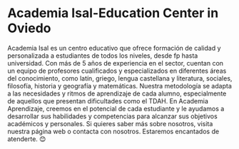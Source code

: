 # Academia Isal-Education Center in Oviedo
Academia Isal es un centro educativo que ofrece formación de calidad y personalizada a estudiantes de todos los niveles, desde fp hasta universidad. Con más de 5 años de experiencia en el sector, cuentan con un equipo de profesores cualificados y especializados en diferentes áreas del conocimiento, como latín, griego, lengua castellana y literatura, sociales, filosofía, historia y geografía y matemáticas. Nuestra metodología se adapta a las necesidades y ritmos de aprendizaje de cada alumno, especialmente de aquellos que presentan dificultades como el TDAH. En Academia Aprendizaje, creemos en el potencial de cada estudiante y le ayudamos a desarrollar sus habilidades y competencias para alcanzar sus objetivos académicos y personales. Si quieres saber más sobre nosotros, visita nuestra página web o contacta con nosotros. Estaremos encantados de atenderte. 😊
